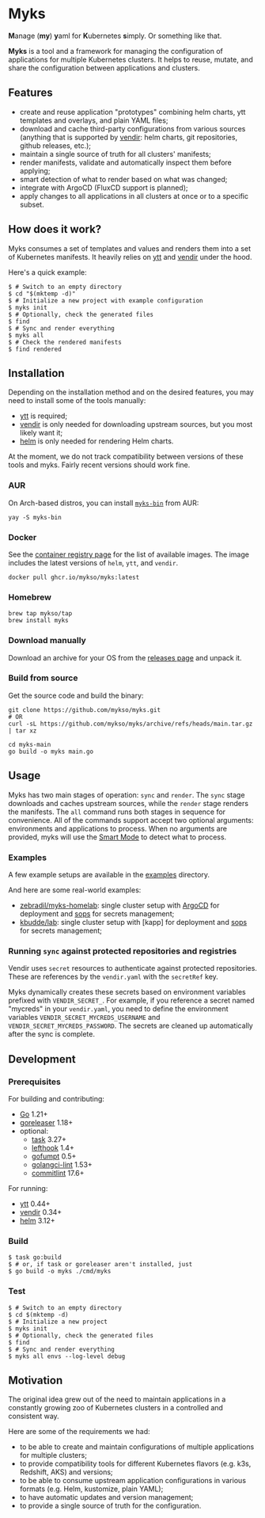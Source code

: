 # Myks

**M**anage (**my**) **y**aml for **K**ubernetes **s**imply. Or something like that.

**Myks** is a tool and a framework for managing the configuration of applications for multiple Kubernetes clusters.
It helps to reuse, mutate, and share the configuration between applications and clusters.

## Features

- create and reuse application "prototypes" combining helm charts, ytt templates and overlays, and plain YAML files;
- download and cache third-party configurations from various sources (anything that is supported by [vendir]:
  helm charts, git repositories, github releases, etc.);
- maintain a single source of truth for all clusters' manifests;
- render manifests, validate and automatically inspect them before applying;
- smart detection of what to render based on what was changed;
- integrate with ArgoCD (FluxCD support is planned);
- apply changes to all applications in all clusters at once or to a specific subset.

## How does it work?

Myks consumes a set of templates and values and renders them into a set of Kubernetes manifests.
It heavily relies on [ytt] and [vendir] under the hood.

Here's a quick example:

```console
$ # Switch to an empty directory
$ cd "$(mktemp -d)"
$ # Initialize a new project with example configuration
$ myks init
$ # Optionally, check the generated files
$ find
$ # Sync and render everything
$ myks all
$ # Check the rendered manifests
$ find rendered
```

## Installation

Depending on the installation method and on the desired features, you may need to install some of the tools manually:

- [ytt] is required;
- [vendir] is only needed for downloading upstream sources, but you most likely want it;
- [helm] is only needed for rendering Helm charts.

At the moment, we do not track compatibility between versions of these tools and myks.
Fairly recent versions should work fine.

### AUR

On Arch-based distros, you can install [`myks-bin`](https://aur.archlinux.org/packages/myks-bin/) from AUR:

```shell
yay -S myks-bin
```

### Docker

See the
[container registry page](https://github.com/mykso/myks/pkgs/container/myks)
for the list of available images.
The image includes the latest versions of `helm`, `ytt`, and `vendir`.

```shell
docker pull ghcr.io/mykso/myks:latest
```

### Homebrew

```
brew tap mykso/tap
brew install myks
```

### Download manually

Download an archive for your OS from the [releases page](https://github.com/mykso/myks/releases) and unpack it.

### Build from source

Get the source code and build the binary:

```shell
git clone https://github.com/mykso/myks.git
# OR
curl -sL https://github.com/mykso/myks/archive/refs/heads/main.tar.gz | tar xz

cd myks-main
go build -o myks main.go
```

## Usage

Myks has two main stages of operation: `sync` and `render`.
The `sync` stage downloads and caches upstream sources, while the `render` stage renders the manifests.
The `all` command runs both stages in sequence for convenience.
All of the commands support accept two optional arguments: environments and applications to process.
When no arguments are provided, myks will use the [Smart Mode](docs/SMARTMODE.md) to detect what to process.

### Examples

A few example setups are available in the [examples](examples) directory.

And here are some real-world examples:

- [zebradil/myks-homelab](https://github.com/zebradil/myks-homelab): single cluster setup with [ArgoCD] for deployment
  and [sops] for secrets management;
- [kbudde/lab](https://github.com/kbudde/lab): single cluster setup with [kapp] for deployment and [sops] for secrets
  management;

### Running `sync` against protected repositories and registries

Vendir uses `secret` resources to authenticate against protected repositories.
These are references by the `vendir.yaml` with the `secretRef` key.

Myks dynamically creates these secrets based on environment variables prefixed with `VENDIR_SECRET_`.
For example, if you reference a secret named "mycreds" in your `vendir.yaml`,
you need to define the environment variables `VENDIR_SECRET_MYCREDS_USERNAME` and `VENDIR_SECRET_MYCREDS_PASSWORD`.
The secrets are cleaned up automatically after the sync is complete.

## Development

### Prerequisites

For building and contributing:

- [Go](https://golang.org/) 1.21+
- [goreleaser](https://goreleaser.com/) 1.18+
- optional:
  - [task](https://taskfile.dev/) 3.27+
  - [lefthook](https://github.com/evilmartians/lefthook) 1.4+
  - [gofumpt](https://github.com/mvdan/gofumpt) 0.5+
  - [golangci-lint](https://golangci-lint.run/) 1.53+
  - [commitlint](https://commitlint.js.org/#/) 17.6+

For running:

- [ytt] 0.44+
- [vendir] 0.34+
- [helm] 3.12+

### Build

```console
$ task go:build
$ # or, if task or goreleaser aren't installed, just
$ go build -o myks ./cmd/myks
```

### Test

```console
$ # Switch to an empty directory
$ cd $(mktemp -d)
$ # Initialize a new project
$ myks init
$ # Optionally, check the generated files
$ find
$ # Sync and render everything
$ myks all envs --log-level debug
```

## Motivation

The original idea grew out of the need to maintain applications in a constantly growing zoo of Kubernetes clusters in a
controlled and consistent way.

Here are some of the requirements we had:

- to be able to create and maintain configurations of multiple applications for multiple clusters;
- to provide compatibility tools for different Kubernetes flavors (e.g. k3s, Redshift, AKS) and versions;
- to be able to consume upstream application configurations in various formats (e.g. Helm, kustomize, plain YAML);
- to have automatic updates and version management;
- to provide a single source of truth for the configuration.

[//]: # "Links"
[ArgoCD]: https://argoproj.github.io/cd/
[helm]: https://helm.sh/
[sops]: https://github.com/getsops/sops
[vendir]: https://carvel.dev/vendir/
[ytt]: https://carvel.dev/ytt/
